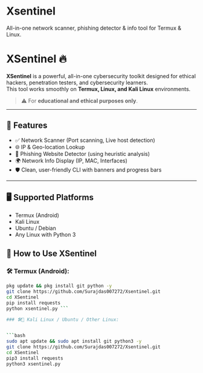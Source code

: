 # Xsentinel
All-in-one network scanner, phishing detector &amp; info tool for Termux &amp; Linux.
# XSentinel 🔥

**XSentinel** is a powerful, all-in-one cybersecurity toolkit designed for ethical hackers, penetration testers, and cybersecurity learners.  
This tool works smoothly on **Termux, Linux, and Kali Linux** environments.

> ⚠️ For **educational and ethical purposes only**.

---

## 🚀 Features

- ✅ Network Scanner (Port scanning, Live host detection)
- 🌐 IP & Geo-location Lookup
- 🎯 Phishing Website Detector (using heuristic analysis)
- 🌍 Network Info Display (IP, MAC, Interfaces)
- 🛡️ Clean, user-friendly CLI with banners and progress bars

---

## 🖥️ Supported Platforms

- Termux (Android)
- Kali Linux
- Ubuntu / Debian
- Any Linux with Python 3

## 🚀 How to Use XSentinel

### 🛠️ Termux (Android):


```bash
pkg update && pkg install git python -y
git clone https://github.com/Surajdas007272/Xsentinel.git
cd XSentinel
pip install requests
python xsentinel.py ```

### 🛠️🐧 Kali Linux / Ubuntu / Other Linux:


```bash
sudo apt update && sudo apt install git python3 -y
git clone https://github.com/Surajdas007272/Xsentinel.git
cd XSentinel
pip3 install requests
python3 xsentinel.py
